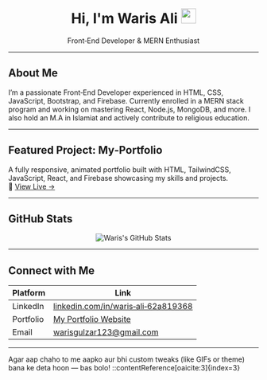 <!-- Header -->
<h1 align="center">Hi, I'm Waris Ali <img src="https://media.giphy.com/media/hvRJCLFzcasrR4ia7z/giphy.gif" width="30px"></h1>
<p align="center">Front‑End Developer & MERN Enthusiast</p>

---

##  About Me
I’m a passionate Front‑End Developer experienced in HTML, CSS, JavaScript, Bootstrap, and Firebase. Currently enrolled in a MERN stack program and working on mastering React, Node.js, MongoDB, and more. I also hold an M.A in Islamiat and actively contribute to religious education.

---

##  Featured Project: My‑Portfolio
A fully responsive, animated portfolio built with HTML, TailwindCSS, JavaScript, React, and Firebase showcasing my skills and projects.  
🔗 [View Live →](https://warisgulzar123.github.io/My-portfolio/)

---

##  GitHub Stats  
<p align="center">
  <img src="https://github-readme-stats.vercel.app/api?username=warisgulzar123&show_icons=true&theme=default" alt="Waris's GitHub Stats">
</p>

---

##  Connect with Me  
| Platform | Link |
|----------|------|
| LinkedIn | [linkedin.com/in/waris‑ali‑62a819368](https://www.linkedin.com/in/waris-ali-62a819368/) |
| Portfolio | [My Portfolio Website](https://warisgulzar123.github.io/My-portfolio/) |
| Email | warisgulzar123@gmail.com |

---



Agar aap chaho to me aapko aur bhi custom tweaks (like GIFs or theme) bana ke deta hoon — bas bolo!
::contentReference[oaicite:3]{index=3}
